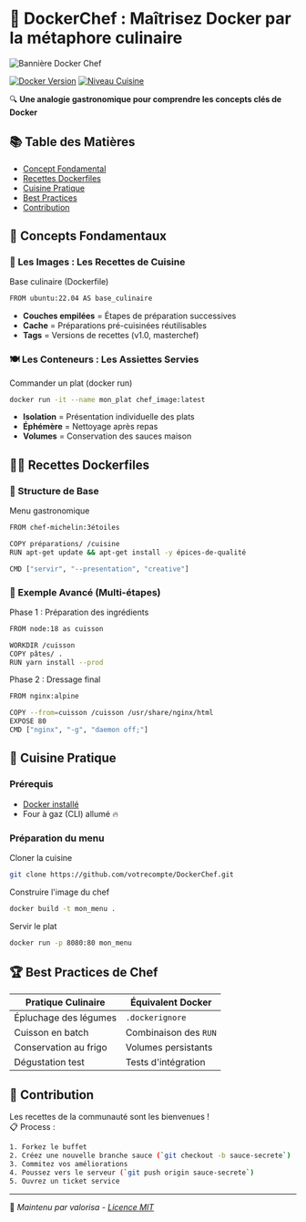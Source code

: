 # 🐳 DockerChef : Maîtrisez Docker par la métaphore culinaire

![Bannière Docker Chef](https://via.placeholder.com/1200x400.png?text=Docker+Chef+-+L'art+culinaire+de+la+containerisation)

[![Docker Version](https://img.shields.io/badge/Docker-20.10%2B-blue)](https://docker.com)
[![Niveau Cuisine](https://img.shields.io/badge/Niveau_Chef-3%C3%A9toiles-brightgreen)]()

🔍 **Une analogie gastronomique pour comprendre les concepts clés de Docker**

## 📚 Table des Matières
- [Concept Fondamental](#-concept-fondamental)
- [Recettes Dockerfiles](#-recettes-dockerfiles)
- [Cuisine Pratique](#-cuisine-pratique)
- [Best Practices](#-best-practices-de-chef)
- [Contribution](#-contribution)

## 🧩 Concepts Fondamentaux

### 🎨 Les Images : Les Recettes de Cuisine
Base culinaire (Dockerfile)
```bash
FROM ubuntu:22.04 AS base_culinaire
```

- **Couches empilées** = Étapes de préparation successives
- **Cache** = Préparations pré-cuisinées réutilisables
- **Tags** = Versions de recettes (v1.0, masterchef)

### 🍽️ Les Conteneurs : Les Assiettes Servies
Commander un plat (docker run)
```bash
docker run -it --name mon_plat chef_image:latest
```

- **Isolation** = Présentation individuelle des plats
- **Éphémère** = Nettoyage après repas
- **Volumes** = Conservation des sauces maison

## 👨🍳 Recettes Dockerfiles

### 🥘 Structure de Base
Menu gastronomique
```bash
FROM chef-michelin:3étoiles

COPY préparations/ /cuisine
RUN apt-get update && apt-get install -y épices-de-qualité

CMD ["servir", "--presentation", "creative"]
```

### 🍜 Exemple Avancé (Multi-étapes)
Phase 1 : Préparation des ingrédients
```bash
FROM node:18 as cuisson

WORKDIR /cuisson
COPY pâtes/ .
RUN yarn install --prod
```

Phase 2 : Dressage final
```bash
FROM nginx:alpine

COPY --from=cuisson /cuisson /usr/share/nginx/html
EXPOSE 80
CMD ["nginx", "-g", "daemon off;"]
```

## 🔪 Cuisine Pratique

### Prérequis
- [Docker installé](https://docs.docker.com/get-docker/)
- Four à gaz (CLI) allumé 🔥

### Préparation du menu
Cloner la cuisine
```bash
git clone https://github.com/votrecompte/DockerChef.git
```

Construire l'image du chef
```bash
docker build -t mon_menu .
```

Servir le plat
```bash
docker run -p 8080:80 mon_menu
```

## 🏆 Best Practices de Chef

| Pratique Culinaire | Équivalent Docker |
|---------------------|-------------------|
| Épluchage des légumes | `.dockerignore` |
| Cuisson en batch | Combinaison des `RUN` |
| Conservation au frigo | Volumes persistants |
| Dégustation test | Tests d'intégration |

## 🤝 Contribution

Les recettes de la communauté sont les bienvenues !  
📋 Process : 
```bash
1. Forkez le buffet
2. Créez une nouvelle branche sauce (`git checkout -b sauce-secrete`)
3. Commitez vos améliorations
4. Poussez vers le serveur (`git push origin sauce-secrete`)
5. Ouvrez un ticket service
```
---

🔧 *Maintenu par valorisa - [Licence MIT](LICENSE)*
